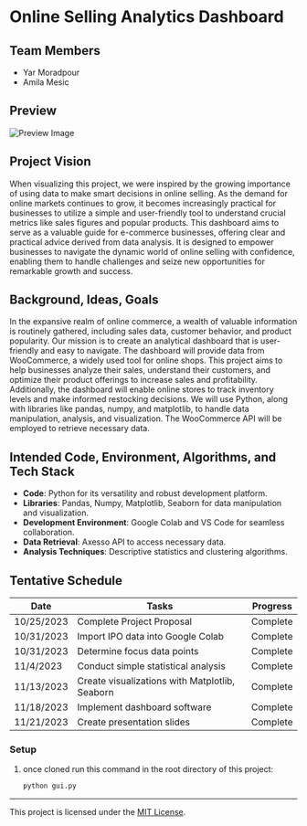 # Online Selling Analytics Dashboard

## Team Members

- Yar Moradpour
- Amila Mesic

## Preview

![Preview Image](https://cdn.discordapp.com/attachments/1015033055775305831/1180727491804024862/image.png?ex=657e792a&is=656c042a&hm=a9c27bf5bf0dde2bf3afe334bf198838d38075723c03016aca35f6920b3fe0d6&)


## Project Vision

When visualizing this project, we were inspired by the growing importance of using data to make smart decisions in online selling. As the demand for online markets continues to grow, it becomes increasingly practical for businesses to utilize a simple and user-friendly tool to understand crucial metrics like sales figures and popular products. This dashboard aims to serve as a valuable guide for e-commerce businesses, offering clear and practical advice derived from data analysis. It is designed to empower businesses to navigate the dynamic world of online selling with confidence, enabling them to handle challenges and seize new opportunities for remarkable growth and success.

## Background, Ideas, Goals

In the expansive realm of online commerce, a wealth of valuable information is routinely gathered, including sales data, customer behavior, and product popularity. Our mission is to create an analytical dashboard that is user-friendly and easy to navigate. The dashboard will provide data from WooCommerce, a widely used tool for online shops. This project aims to help businesses analyze their sales, understand their customers, and optimize their product offerings to increase sales and profitability. Additionally, the dashboard will enable online stores to track inventory levels and make informed restocking decisions. We will use Python, along with libraries like pandas, numpy, and matplotlib, to handle data manipulation, analysis, and visualization. The WooCommerce API will be employed to retrieve necessary data.

## Intended Code, Environment, Algorithms, and Tech Stack

- **Code**: Python for its versatility and robust development platform.
- **Libraries**: Pandas, Numpy, Matplotlib, Seaborn for data manipulation and visualization.
- **Development Environment**: Google Colab and VS Code for seamless collaboration.
- **Data Retrieval**: Axesso API to access necessary data.
- **Analysis Techniques**: Descriptive statistics and clustering algorithms.

## Tentative Schedule

| Date       | Tasks                                              | Progress     |
|------------|----------------------------------------------------|--------------|
| 10/25/2023 | Complete Project Proposal                          | Complete     |
| 10/31/2023 | Import IPO data into Google Colab                  | Complete     |
| 10/31/2023 | Determine focus data points                        | Complete     |
| 11/4/2023  | Conduct simple statistical analysis                | Complete     |
| 11/13/2023 | Create visualizations with Matplotlib, Seaborn     | Complete     |
| 11/18/2023 | Implement dashboard software                       | Complete     |
| 11/21/2023 | Create presentation slides                         | Complete     |





### Setup

1. once cloned run this command in the root directory of this project:

    ```bash
    python gui.py
---

This project is licensed under the [MIT License](LICENSE).
